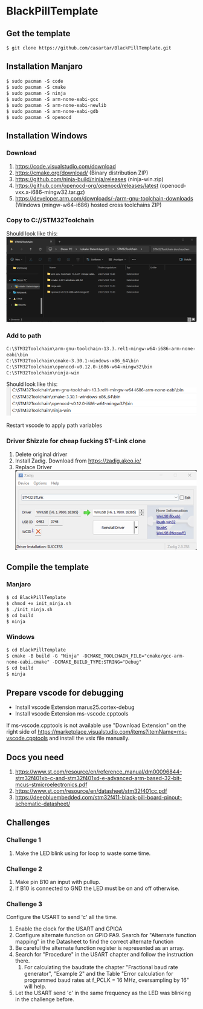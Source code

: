 # BlackPillTemplate

## Get the template
```
$ git clone https://github.com/casartar/BlackPillTemplate.git
```
## Installation Manjaro
```
$ sudo pacman -S code
$ sudo pacman -S cmake
$ sudo pacman -S ninja
$ sudo pacman -S arm-none-eabi-gcc
$ sudo pacman -S arm-none-eabi-newlib
$ sudo pacman -S arm-none-eabi-gdb
$ sudo pacman -S openocd
```

## Installation Windows

### Download
1. https://code.visualstudio.com/download
2. https://cmake.org/download/ (Binary distribution ZIP)
3. https://github.com/ninja-build/ninja/releases (ninja-win.zip)
4. https://github.com/openocd-org/openocd/releases/latest (openocd-vxx.x-i686-mingw32.tar.gz)
5. https://developer.arm.com/downloads/-/arm-gnu-toolchain-downloads (Windows (mingw-w64-i686) hosted cross toolchains ZIP)

### Copy to C://STM32Toolchain
Should look like this:
![](images/filestructure.png)

### Add to path
```
C:\STM32Toolchain\arm-gnu-toolchain-13.3.rel1-mingw-w64-i686-arm-none-eabi\bin
C:\STM32Toolchain\cmake-3.30.1-windows-x86_64\bin
C:\STM32Toolchain\openocd-v0.12.0-i686-w64-mingw32\bin
C:\STM32Toolchain\ninja-win
```
Should look like this:
![](images/path.png)

Restart vscode to apply path variables

### Driver Shizzle for cheap fucking ST-Link clone
1. Delete original  driver
2. Install Zadig. Download from https://zadig.akeo.ie/
3. Replace Driver
![](images/zadig.png)

## Compile the template

### Manjaro
```
$ cd BlackPillTemplate
$ chmod +x init_ninja.sh
$ ./init_ninja.sh
$ cd build
$ ninja
```

### Windows
```
$ cd BlackPillTemplate
$ cmake -B build -G "Ninja" -DCMAKE_TOOLCHAIN_FILE="cmake/gcc-arm-none-eabi.cmake" -DCMAKE_BUILD_TYPE:STRING="Debug"
$ cd build
$ ninja
```

## Prepare vscode for debugging
- Install vscode Extension marus25.cortex-debug
- Install vscode Extension ms-vscode.cpptools

If ms-vscode.cpptools is not available use "Download Extension" on the right side of https://marketplace.visualstudio.com/items?itemName=ms-vscode.cpptools and install the vsix file manually.

## Docs you need
1. https://www.st.com/resource/en/reference_manual/dm00096844-stm32f401xb-c-and-stm32f401xd-e-advanced-arm-based-32-bit-mcus-stmicroelectronics.pdf
2. https://www.st.com/resource/en/datasheet/stm32f401cc.pdf
3. https://deepbluembedded.com/stm32f411-black-pill-board-pinout-schematic-datasheet/

## Challenges

### Challenge 1
1. Make the LED blink using for loop to waste some time.

### Challenge 2
1. Make pin B10 an input with pullup.
2. If B10 is connected to GND the LED must be on and off otherwise.

### Challenge 3
Configure the USART to send 'c' all the time.
1. Enable the clock for the USART and GPIOA
2. Configure alternate function on GPIO PA9. Search for "Alternate function mapping" in the Datasheet to find the correct alternate function
3. Be careful the alternate function register is represented as an array.
4. Search for "Procedure" in the USART chapter and follow the instruction there.
    1. For calculating the baudrate the chapter "Fractional baud rate generator", "Example 2" and the Table "Error calculation for programmed baud rates at f_PCLK = 16 MHz, oversampling by 16" will help.
5. Let the USART send 'c' in the same frequency as the LED was blinking in the challenge before. 



